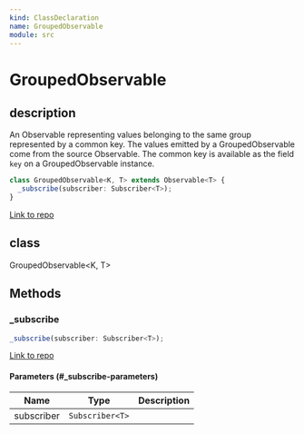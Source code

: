 ```yaml
---
kind: ClassDeclaration
name: GroupedObservable
module: src
---
```


# GroupedObservable

## description

An Observable representing values belonging to the same group represented by
a common key. The values emitted by a GroupedObservable come from the source
Observable. The common key is available as the field `key` on a
GroupedObservable instance.

```ts
class GroupedObservable<K, T> extends Observable<T> {
  _subscribe(subscriber: Subscriber<T>);
}
```

[Link to repo](https://github.com/ReactiveX/rxjs/blob/master/src/internal/operators/groupBy.ts#L281-L299)

## class

GroupedObservable<K, T>

## Methods

### \_subscribe

```ts
_subscribe(subscriber: Subscriber<T>);
```

[Link to repo](https://github.com/ReactiveX/rxjs/blob/master/src/internal/operators/groupBy.ts#L290-L298)

#### Parameters (#\_subscribe-parameters)

| Name       | Type            | Description |
| ---------- | --------------- | ----------- |
| subscriber | `Subscriber<T>` |             |
